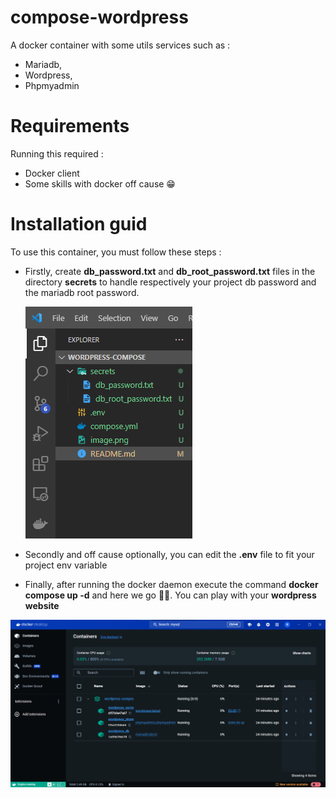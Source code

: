 # compose-wordpress
A docker container with some utils services such as :
* Mariadb,
* Wordpress,
* Phpmyadmin 

# Requirements
Running this required :
* Docker client
* Some skills with docker off cause 😁

# Installation guid
To use this container, you must follow these steps :
* Firstly, create **db_password.txt** and **db_root_password.txt** files in the directory **secrets** to handle respectively your project db password and the mariadb root password.

  ![alt text](image-1.png)
* Secondly and off cause optionally, you can edit the **.env** file to fit your project env variable
* Finally, after running the docker daemon execute the command **docker compose up -d** and here we go 🚀😃. You can play with your **wordpress website**

![alt text](image.png)